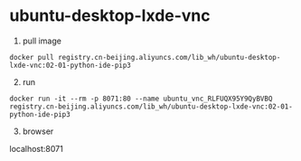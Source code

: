 # ubuntu-desktop-lxde-vnc


1. pull image 

`docker pull registry.cn-beijing.aliyuncs.com/lib_wh/ubuntu-desktop-lxde-vnc:02-01-python-ide-pip3`

2. run 

`docker run -it --rm -p 8071:80 --name ubuntu_vnc_RLFUQX95Y9QyBVBQ registry.cn-beijing.aliyuncs.com/lib_wh/ubuntu-desktop-lxde-vnc:02-01-python-ide-pip3`

3. browser 

localhost:8071

